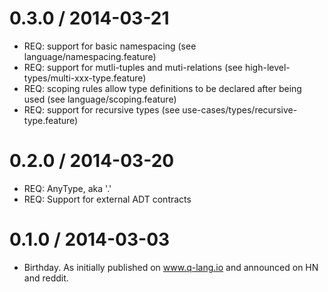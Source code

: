 # 0.3.0 / 2014-03-21

* REQ: support for basic namespacing (see language/namespacing.feature)
* REQ: support for mutli-tuples and muti-relations (see high-level-types/multi-xxx-type.feature)
* REQ: scoping rules allow type definitions to be declared after being used (see language/scoping.feature)
* REQ: support for recursive types (see use-cases/types/recursive-type.feature)

# 0.2.0 / 2014-03-20

* REQ: AnyType, aka '.'
* REQ: Support for external ADT contracts

# 0.1.0 / 2014-03-03

* Birthday. As initially published on www.q-lang.io and announced on HN and
  reddit.
